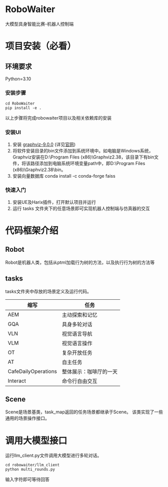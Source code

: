 # RoboWaiter
大模型具身智能比赛-机器人控制端

# 项目安装（必看）
## 环境要求
Python=3.10

### 安装步骤
```shell
cd RoboWaiter
pip install -e .
```
以上步骤将完成robowaiter项目以及相关依赖库的安装

### 安装UI
1. 安装 [graphviz-9.0.0](https://gitlab.com/api/v4/projects/4207231/packages/generic/graphviz-releases/9.0.0/windows_10_cmake_Release_graphviz-install-9.0.0-win64.exe) (详见[官网](https://www.graphviz.org/download/#windows))
2. 将软件安装目录的bin文件添加到系统环境中。如电脑是Windows系统，Graphviz安装在D:\Program Files (x86)\Graphviz2.38，该目录下有bin文件，将该路径添加到电脑系统环境变量path中，即D:\Program Files (x86)\Graphviz2.38\bin。
3. 安装向量数据库
conda install -c conda-forge faiss

### 快速入门
1. 安装UE及Harix插件，打开默认项目并运行
2. 运行 tasks 文件夹下的任意场景即可实现机器人控制端与仿真器的交互


# 代码框架介绍


## Robot 
Robot是机器人类，包括从ptml加载行为树的方法，以及执行行为树的方法等


## tasks
tasks文件夹中存放的场景定义及运行代码。

| 缩写                  | 任务          |
|---------------------|-------------|
| AEM                 | 主动探索和记忆     |
| GQA                 | 具身多轮对话      |
| VLN                 | 视觉语言导航      |
| VLM                 | 视觉语言操作      |
| OT                  | 复杂开放任务      |
| AT                  | 自主任务        |
| CafeDailyOperations | 整体展示：咖啡厅的一天 |
| Interact            | 命令行自由交互     |


## Scene
Scene是场景基类，task_map返回的任务场景都继承于Scene。
该类实现了一些通用的场景操作接口。

# 调用大模型接口
运行llm_client.py文件调用大模型进行多轮对话。
```shell
cd robowaiter/llm_client
python multi_rounds.py
```
输入字符即可等待回答
